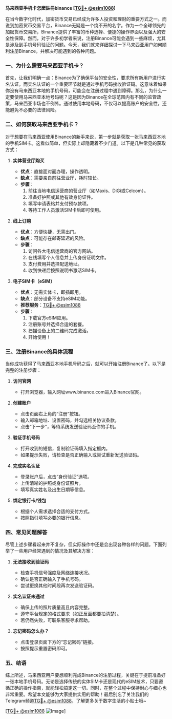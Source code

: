 **马来西亚手机卡怎麽註冊binance [[TG💪+ @esim1088](https://t.me/s/esim1088)]**

在当今数字化时代，加密货币交易已经成为许多人投资和理财的重要方式之一。而说到加密货币交易平台，Binance无疑是一个绕不开的名字。作为一个全球领先的加密货币交易所，Binance提供了丰富的币种选择、便捷的操作界面以及强大的安全性保障。然而，对于许多初学者来说，注册Binance可能会遇到一些麻烦，尤其是涉及到手机号码验证的问题。今天，我们就来详细探讨一下马来西亚用户如何顺利注册Binance，并解决可能遇到的各种问题。

### 一、为什么需要马来西亚手机卡？

首先，让我们明确一点：Binance为了确保平台的安全性，要求所有新用户进行实名认证。而实名认证的一个重要环节就是通过手机号码接收验证码。这意味着如果你没有马来西亚本地的手机号码，可能会在注册过程中遇到障碍。那么，为什么一定要使用马来西亚本地号码呢？这是因为Binance在全球范围内有不同的监管政策，马来西亚市场也不例外。通过使用本地号码，不仅可以提高账户的安全性，还能避免不必要的法律风险。

### 二、如何获取马来西亚手机卡？

对于想要在马来西亚使用Binance的新手来说，第一步就是获取一张马来西亚本地的手机SIM卡。这看似简单，但实际上却隐藏着不少门道。以下是几种常见的获取方式：

1. **实体营业厅购买**
   - **优点**：直接面对面办理，操作透明。
   - **缺点**：需要亲自前往营业厅，耗时较长。
   - **步骤**：
     1. 前往当地电信运营商的营业厅（如Maxis、DiGi或Celcom）。
     2. 准备好护照或其他有效身份证件。
     3. 填写申请表格并支付预存款项。
     4. 等待工作人员激活SIM卡后即可使用。

2. **线上订购**
   - **优点**：方便快捷，无需出门。
   - **缺点**：可能存在邮寄延迟的风险。
   - **步骤**：
     1. 访问各大电信运营商的官方网站。
     2. 在线填写个人信息并上传身份证明文件。
     3. 支付费用并选择配送地址。
     4. 收到快递后按照说明书激活SIM卡。

3. **电子SIM卡（eSIM）**
   - **优点**：无需实体卡，即插即用。
   - **缺点**：部分设备不支持eSIM功能。
   - **推荐服务**：[TG💪+ @esim1088](https://t.me/s/esim1088)
   - **步骤**：
     1. 下载官方eSIM应用。
     2. 注册账号并选择合适的套餐。
     3. 扫描设备上的二维码完成激活。
     4. 开始使用！

### 三、注册Binance的具体流程

当你成功获得了马来西亚本地手机号码之后，就可以开始注册Binance了。以下是完整的注册步骤：

1. **访问官网**
   - 打开浏览器，输入网址www.binance.com进入Binance官网。

2. **创建账户**
   - 点击页面右上角的“注册”按钮。
   - 输入邮箱地址、设置密码，并勾选相关协议条款。
   - 点击“下一步”，等待系统发送验证码至你的手机。

3. **验证手机号码**
   - 打开收到的短信，复制验证码填入指定框内。
   - 如果提示失败，请检查是否正确输入或尝试重新发送验证码。

4. **完成实名认证**
   - 登录账户后，点击“身份验证”选项。
   - 上传清晰的护照或身份证照片。
   - 填写真实姓名及出生日期等信息。

5. **绑定银行卡/钱包**
   - 根据个人需求选择合适的支付方式。
   - 按照指引填写必要的银行信息。

### 四、常见问题解答

尽管上述步骤看起来并不复杂，但实际操作中还是会出现各种各样的问题。下面列举了一些用户经常遇到的情况及其解决方案：

1. **无法接收到验证码**
   - 检查手机信号强度及网络连接状况。
   - 确认是否正确输入了手机号码。
   - 尝试更换其他时间段再次发送验证码。

2. **实名认证未通过**
   - 确保上传的照片质量高且内容完整。
   - 遵守平台规定的格式要求（如正反面都要拍清楚）。
   - 若仍然失败，可联系客服寻求帮助。

3. **忘记密码怎么办？**
   - 点击登录页面下方的“忘记密码”链接。
   - 按照提示重置密码即可。

### 五、结语

综上所述，马来西亚用户要想顺利完成Binance的注册过程，关键在于提前准备好一张本地手机号码。无论是选择传统的实体SIM卡还是现代的eSIM技术，只要遵循正确的操作指南，就能轻松搞定这一切。同时，在整个过程中保持耐心与细心也非常重要。希望本文能够为大家提供实用的帮助！最后别忘了关注我们的Telegram频道[TG💪+ @esim1088](https://t.me/s/esim1088)，了解更多关于数字生活的小贴士哦~ 

[[TG💪+ @esim1088](https://t.me/s/esim1088) ![Image](https://i.postimg.cc/4NQfJmqS/Snipaste-2025-05-13-00-14-12.png)]